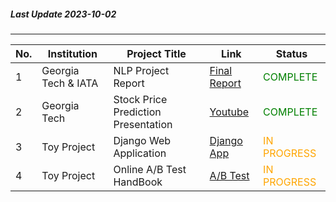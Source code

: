 ##### Last Update 2023-10-02
---
| No. | Institution | Project Title | Link | Status |
|-----------|-----------|-----------|-----------|-----------|
| 1 | Georgia Tech & IATA | NLP Project Report | [Final Report](https://drive.google.com/file/d/1SXueoSRs_-DWuFOUpSkaAPFTFfsgVhpn/view) | <span style="color: green;">COMPLETE</span> |
| 2 | Georgia Tech | Stock Price Prediction Presentation | [Youtube](https://youtu.be/suWANYxdGC0) | <span style="color: green;">COMPLETE</span> |
| 3 | Toy Project | Django Web Application |[Django App](https://github.com/Hazel-Yeom/Hazel-Public-Portfolio/tree/main/project_web_application)| <span style="color: orange;">IN PROGRESS</span> |
| 4 | Toy Project | Online A/B Test HandBook | [A/B Test](https://github.com/Hazel-Yeom/Hazel-Public-Portfolio/tree/main/project_ab_test) | <span style="color: orange;">IN PROGRESS</span> |
